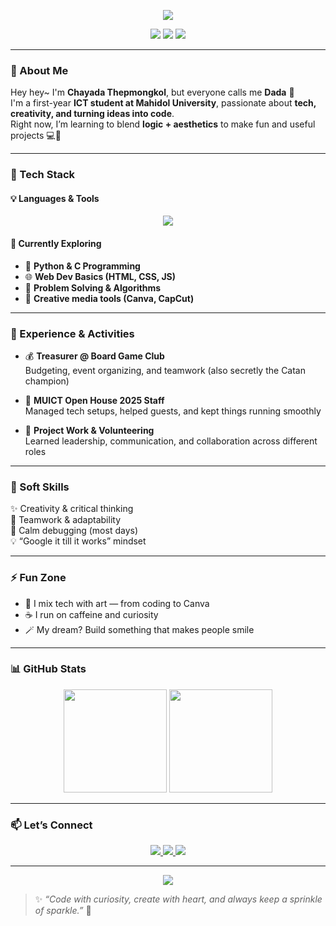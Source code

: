 <!-- Banner Section -->
<p align="center">
  <img src="https://capsule-render.vercel.app/api?type=waving&color=0:2a1b97,50:b25fff,100:ff40cb&height=200&section=header&text=Hi%20I'm%20Dada!🌸&fontSize=45&fontAlignY=35&fontColor=ffffff&desc=Creative%20Coder%20|%20ICT%20Student%20|%20Tech%20Dreamer&descAlignY=55&descAlign=50" />
</p>

<!-- Badges -->
<p align="center">
  <img src="https://img.shields.io/badge/💻-ICT%20Student-1a29be?style=flat-square" />
  <img src="https://img.shields.io/badge/🎨-Creative%20Thinker-b25fff?style=flat-square" />
  <img src="https://img.shields.io/badge/☕-Fueled%20by%20Caffeine-FF9DE6?style=flat-square" />
</p>

---

### 🌈 About Me  
Hey hey~ I'm **Chayada Thepmongkol**, but everyone calls me **Dada** 💫  
I'm a first-year **ICT student at Mahidol University**, passionate about **tech, creativity, and turning ideas into code**.  
Right now, I’m learning to blend **logic + aesthetics** to make fun and useful projects 💻🎨  

---

### 🚀 Tech Stack  
#### 💡 Languages & Tools  
<p align="center">
  <img src="https://skillicons.dev/icons?i=python,c,vscode,illustrator,github" />
</p>

#### 🌱 Currently Exploring  
- 🐍 **Python & C Programming**  
- 🌐 **Web Dev Basics (HTML, CSS, JS)**  
- 🧩 **Problem Solving & Algorithms**  
- 🎥 **Creative media tools (Canva, CapCut)**  

---

### 💼 Experience & Activities  
- 💰 **Treasurer @ Board Game Club**  
  Budgeting, event organizing, and teamwork (also secretly the Catan champion)  

- 🏫 **MUICT Open House 2025 Staff**  
  Managed tech setups, helped guests, and kept things running smoothly

- 🧠 **Project Work & Volunteering**  
  Learned leadership, communication, and collaboration across different roles  

---

### 💬 Soft Skills  
✨ Creativity & critical thinking  
🤝 Teamwork & adaptability  
🧘 Calm debugging (most days)  
💡 “Google it till it works” mindset  

---

### ⚡ Fun Zone  
- 🎨 I mix tech with art — from coding to Canva  
- ☕ I run on caffeine and curiosity  
- 🪄 My dream? Build something that makes people smile  

---

### 📊 GitHub Stats  
<p align="center">
  <img src="https://github-readme-stats.vercel.app/api?username=gonnasleep29&show_icons=true&theme=radical&hide_border=true" height="165" />
  <img src="https://streak-stats.demolab.com?user=gonnasleep29&theme=radical&hide_border=true" height="165" />
</p>

---

### 📫 Let’s Connect  
<p align="center">
  <a href="mailto:Chayada.dada2549@gmail.com">
    <img src="https://img.shields.io/badge/Email-Chayada.dada2549%40gmail.com-50aaff?style=for-the-badge&logo=gmail&logoColor=white"/>
  </a>
  <a href="https://github.com/gonnasleep29">
    <img src="https://img.shields.io/badge/GitHub-Dada-ff76c9?style=for-the-badge&logo=github"/>
  </a>
<a href="https://drive.google.com/file/d/1-J0o4TiqffV32jhNP9wciZWyb1FbV9gy/view?usp=drivesdk" target="_blank">
    <img src="https://img.shields.io/badge/Resume-ff5885?style=for-the-badge&logo=adobeacrobatreader&logoColor=white"/>
  </a>
</p>

---

<p align="center">
  <img src="https://capsule-render.vercel.app/api?type=waving&color=0:ffe25f,50:ff820c,100:ff368a&height=120&section=footer" />
</p>

> ✨ *“Code with curiosity, create with heart, and always keep a sprinkle of sparkle.”* 🌷
